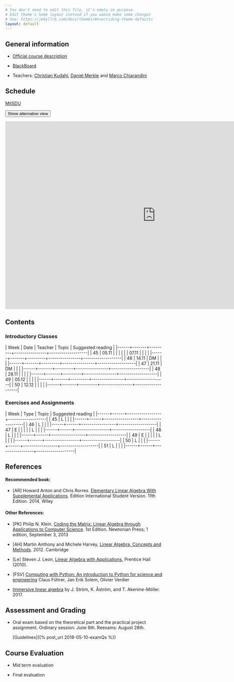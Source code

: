 ```yaml
---
# You don't need to edit this file, it's empty on purpose.
# Edit theme's home layout instead if you wanna make some changes
# See: https://jekyllrb.com/docs/themes/#overriding-theme-defaults
layout: default
---
```




## General information

- [Official course description](https://odinlister.sdu.dk/fagbesk/internkode/DM561/)

- [BlackBoard](https://e-learn.sdu.dk/webapps/blackboard/execute/courseMain?course_id=_390707_1)

- Teachers: [Christian Kudahl](https://imada.sdu.dk/~kudahl/), [Daniel Merkle](https://imada.sdu.dk/~daniel) and [Marco Chiarandini](https://imada.sdu.dk/~marco)


## Schedule

<a href="https://mitsdu.sdu.dk/skema/activity/N330024101/e18">MitSDU</a>


<button onclick="myFunction('Demo1')" class="w3-btn w3-cell w3-left-align">Show alternative view <i class="fa fa-caret-down"></i></button>
<div id="Demo1" class="w3-container w3-hide">

<div class="w3-responsive">

<iframe src="https://calendar.google.com/calendar/embed?showTitle=0&amp;showPrint=0&amp;showCalendars=0&amp;showTz=0&amp;height=600&amp;wkst=1&amp;bgcolor=%23FFFFFF&amp;src=egkljh81e5gn1qa11drhvli5g1quqn6e%40import.calendar.google.com&amp;color=%23853104&amp;src=i1sgtn4cueuhfc0o5u0aao73ikbrkuol%40import.calendar.google.com&amp;color=%23853104&amp;src=e_2_en%23weeknum%40group.v.calendar.google.com&amp;color=%23B1365F&amp;ctz=Europe%2FCopenhagen" style="border-width:0" width="960" height="600" frameborder="0" scrolling="no"></iframe>

<!-- <div w3-include-html="./assets/timetable.html"></div> 
<script>
w3.includeHTML();
</script>

-->

</div>

</div>




## Contents

### Introductory Classes


| Week |  Date | Teacher | Topic 	 | Suggested reading |
|------+-------+---------+----------------+-------------------|
|   45 | 05.11 |         |                |                   |
|      | 07.11 |         |                |                   |
|------+-------+---------+----------------+-------------------|
|   46 | 14.11 | DM      |                |                   |
|------+-------+---------+----------------+-------------------|
|   47 | 21.11 | DM      |                |                   |
|------+-------+---------+----------------+-------------------|
|   48 | 28.11 |         |                |                   |
|------+-------+---------+----------------+-------------------|
|   49 | 05.12 |         |                |                   |
|------+-------+---------+----------------+-------------------|
|   50 | 12.12 |         |                |                   |
|------+-------+---------+----------------+-------------------|



### Exercises and Assignments

| Week | Type | Topic  	 | Suggested reading |
|------+------+-----------------+-------------------|
|   45 | L    |                 |                   |
|------+------+-----------------+-------------------|
|   46 | L    |                 |                   |
|------+------+-----------------+-------------------|
|   47 | E    |                 |                   |
|      | L    |                 |                   |
|------+------+-----------------+-------------------|
|   48 | L    |                 |                   |
|------+------+-----------------+-------------------|
|   49 | E    |                 |                   |
|      | L    |                 |                   |
|------+------+-----------------+-------------------|
|   50 | L    |                 |                   |
|------+------+-----------------+-------------------|
|   51 | L    |                 |                   |
|------+------+-----------------+-------------------|



## References 

#### Recommended book:


- [AR] Howard Anton and Chris Rorres. [Elementary Linear Algebra With
  Supplemental
  Applications](http://eu.wiley.com/WileyCDA/WileyTitle/productCd-1118677455.html). Edition
  International Student Version. 11th Edition. 2014. Wiley

  
#### Other References:  


- [PK] Philip N. Klein. [Coding the Matrix: Linear Algebra through
  Applications to Computer
  Science](https://www.amazon.com/dp/0615880991/). 1st Edition.
  Newtonian Press; 1 edition, September 3, 2013

 

- [AH] Martin Anthony and Michele Harvey, [Linear Algebra, Concepts and Methods](http://www.cambridge.org/us/academic/subjects/mathematics/algebra/linear-algebra-concepts-and-methods). 2012. Cambridge


- [Le] Steven J. Leon, [Linear Algebra with
  Applications](http://wps.aw.com/leon_linearalg_9/), Prentice Hall
  (2010).


- [FSV] [Computing with Python: An introduction to Python for science and engineering](http://www.pearson.ch/1471/9780273786436/Computing-with-Python-An-introduction-to.aspx)
  Claus Führer, Jan Erik Solem, Olivier Verdier



- [Immersive linear algebra](http://immersivemath.com/ila/index.html) by J. Ström, K. Åström, and
  T. Akenine-Möller. 2017.





<!--
[1]: {{ "/assets/dm865-presentation-handout.pdf" | absolute_url }}
-->

## Assessment and Grading

- Oral exam based on the theoretical part and the practical project
  assignment. Ordinary session: June 6th. Reexams: August 28th.

  [Guidelines]({% post_url 2018-05-10-examQs %})


## Course Evaluation

- Mid term evaluation

- Final evaluation
